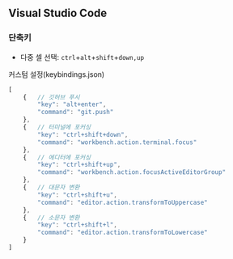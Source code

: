 ## Visual Studio Code

### 단축키
* 다중 셀 선택: `ctrl`+`alt`+`shift`+`down,up`

커스텀 설정(keybindings.json)
```javascript
[
	{	// 깃허브 푸시
		"key": "alt+enter",
		"command": "git.push"
	},
	{	// 터미널에 포커싱
		"key": "ctrl+shift+down",
		"command": "workbench.action.terminal.focus"
	},
	{	// 에디터에 포커싱
		"key": "ctrl+shift+up",
		"command": "workbench.action.focusActiveEditorGroup"
	},
	{	// 대문자 변환
		"key": "ctrl+shift+u",
		"command": "editor.action.transformToUppercase"
	},
	{	// 소문자 변환
		"key": "ctrl+shift+l",
		"command": "editor.action.transformToLowercase"
	}
]
```